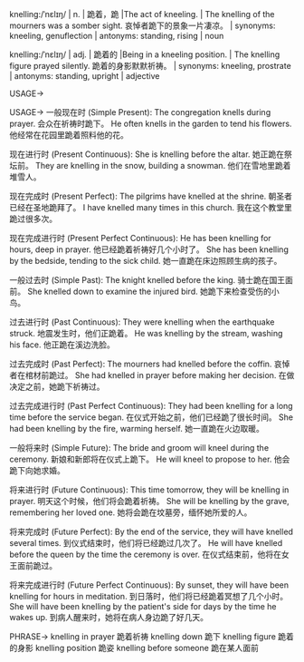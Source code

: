 knelling:/ˈnɛlɪŋ/ | n. | 跪着，跪 |The act of kneeling. |  The knelling of the mourners was a somber sight.  哀悼者跪下的景象一片凄凉。 | synonyms: kneeling, genuflection | antonyms: standing, rising | noun

knelling:/ˈnɛlɪŋ/ | adj. | 跪着的 |Being in a kneeling position. | The knelling figure prayed silently. 跪着的身影默默祈祷。 | synonyms: kneeling, prostrate | antonyms: standing, upright | adjective


USAGE->

USAGE->
一般现在时 (Simple Present):
The congregation knells during prayer.  会众在祈祷时跪下。
He often knells in the garden to tend his flowers. 他经常在花园里跪着照料他的花。

现在进行时 (Present Continuous):
She is knelling before the altar.  她正跪在祭坛前。
They are knelling in the snow, building a snowman. 他们在雪地里跪着堆雪人。

现在完成时 (Present Perfect):
The pilgrims have knelled at the shrine.  朝圣者已经在圣地跪拜了。
I have knelled many times in this church. 我在这个教堂里跪过很多次。

现在完成进行时 (Present Perfect Continuous):
He has been knelling for hours, deep in prayer.  他已经跪着祈祷好几个小时了。
She has been knelling by the bedside, tending to the sick child. 她一直跪在床边照顾生病的孩子。


一般过去时 (Simple Past):
The knight knelled before the king.  骑士跪在国王面前。
She knelled down to examine the injured bird. 她跪下来检查受伤的小鸟。

过去进行时 (Past Continuous):
They were knelling when the earthquake struck.  地震发生时，他们正跪着。
He was knelling by the stream, washing his face. 他正跪在溪边洗脸。

过去完成时 (Past Perfect):
The mourners had knelled before the coffin.  哀悼者在棺材前跪过。
She had knelled in prayer before making her decision.  在做决定之前，她跪下祈祷过。

过去完成进行时 (Past Perfect Continuous):
They had been knelling for a long time before the service began. 在仪式开始之前，他们已经跪了很长时间。
She had been knelling by the fire, warming herself. 她一直跪在火边取暖。


一般将来时 (Simple Future):
The bride and groom will kneel during the ceremony. 新娘和新郎将在仪式上跪下。
He will kneel to propose to her. 他会跪下向她求婚。

将来进行时 (Future Continuous):
This time tomorrow, they will be knelling in prayer. 明天这个时候，他们将会跪着祈祷。
She will be knelling by the grave, remembering her loved one. 她将会跪在坟墓旁，缅怀她所爱的人。


将来完成时 (Future Perfect):
By the end of the service, they will have knelled several times. 到仪式结束时，他们将已经跪过几次了。
He will have knelled before the queen by the time the ceremony is over. 在仪式结束前，他将在女王面前跪过。

将来完成进行时 (Future Perfect Continuous):
By sunset, they will have been knelling for hours in meditation. 到日落时，他们将已经跪着冥想了几个小时。
She will have been knelling by the patient's side for days by the time he wakes up. 到病人醒来时，她将在病人身边跪了好几天。

PHRASE->
knelling in prayer  跪着祈祷
knelling down 跪下
knelling figure 跪着的身影
knelling position 跪姿
knelling before someone 跪在某人面前

